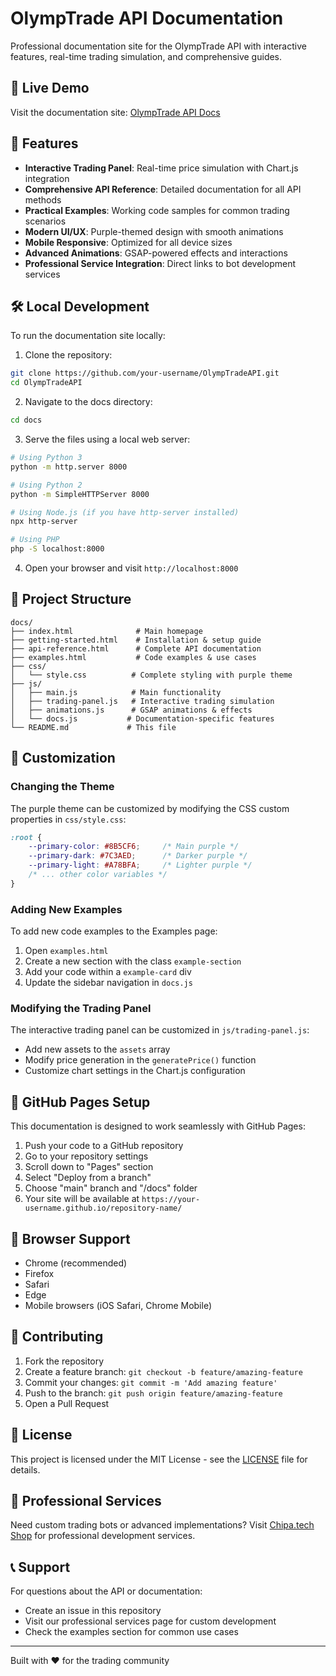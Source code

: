 # OlympTrade API Documentation

Professional documentation site for the OlympTrade API with interactive features, real-time trading simulation, and comprehensive guides.

## 🚀 Live Demo

Visit the documentation site: [OlympTrade API Docs](https://your-username.github.io/OlympTradeAPI/)

## 📖 Features

- **Interactive Trading Panel**: Real-time price simulation with Chart.js integration
- **Comprehensive API Reference**: Detailed documentation for all API methods
- **Practical Examples**: Working code samples for common trading scenarios
- **Modern UI/UX**: Purple-themed design with smooth animations
- **Mobile Responsive**: Optimized for all device sizes
- **Advanced Animations**: GSAP-powered effects and interactions
- **Professional Service Integration**: Direct links to bot development services

## 🛠️ Local Development

To run the documentation site locally:

1. Clone the repository:
```bash
git clone https://github.com/your-username/OlympTradeAPI.git
cd OlympTradeAPI
```

2. Navigate to the docs directory:
```bash
cd docs
```

3. Serve the files using a local web server:
```bash
# Using Python 3
python -m http.server 8000

# Using Python 2
python -m SimpleHTTPServer 8000

# Using Node.js (if you have http-server installed)
npx http-server

# Using PHP
php -S localhost:8000
```

4. Open your browser and visit `http://localhost:8000`

## 📁 Project Structure

```
docs/
├── index.html              # Main homepage
├── getting-started.html    # Installation & setup guide
├── api-reference.html      # Complete API documentation
├── examples.html           # Code examples & use cases
├── css/
│   └── style.css          # Complete styling with purple theme
├── js/
│   ├── main.js            # Main functionality
│   ├── trading-panel.js   # Interactive trading simulation
│   ├── animations.js      # GSAP animations & effects
│   └── docs.js           # Documentation-specific features
└── README.md             # This file
```

## 🎨 Customization

### Changing the Theme

The purple theme can be customized by modifying the CSS custom properties in `css/style.css`:

```css
:root {
    --primary-color: #8B5CF6;     /* Main purple */
    --primary-dark: #7C3AED;      /* Darker purple */
    --primary-light: #A78BFA;     /* Lighter purple */
    /* ... other color variables */
}
```

### Adding New Examples

To add new code examples to the Examples page:

1. Open `examples.html`
2. Create a new section with the class `example-section`
3. Add your code within a `example-card` div
4. Update the sidebar navigation in `docs.js`

### Modifying the Trading Panel

The interactive trading panel can be customized in `js/trading-panel.js`:

- Add new assets to the `assets` array
- Modify price generation in the `generatePrice()` function
- Customize chart settings in the Chart.js configuration

## 🔧 GitHub Pages Setup

This documentation is designed to work seamlessly with GitHub Pages:

1. Push your code to a GitHub repository
2. Go to your repository settings
3. Scroll down to "Pages" section
4. Select "Deploy from a branch"
5. Choose "main" branch and "/docs" folder
6. Your site will be available at `https://your-username.github.io/repository-name/`

## 📱 Browser Support

- Chrome (recommended)
- Firefox
- Safari
- Edge
- Mobile browsers (iOS Safari, Chrome Mobile)

## 🤝 Contributing

1. Fork the repository
2. Create a feature branch: `git checkout -b feature/amazing-feature`
3. Commit your changes: `git commit -m 'Add amazing feature'`
4. Push to the branch: `git push origin feature/amazing-feature`
5. Open a Pull Request

## 📄 License

This project is licensed under the MIT License - see the [LICENSE](LICENSE) file for details.

## 🎯 Professional Services

Need custom trading bots or advanced implementations? Visit [Chipa.tech Shop](https://chipa.tech/shop/) for professional development services.

## 📞 Support

For questions about the API or documentation:

- Create an issue in this repository
- Visit our professional services page for custom development
- Check the examples section for common use cases

---

Built with ❤️ for the trading community
